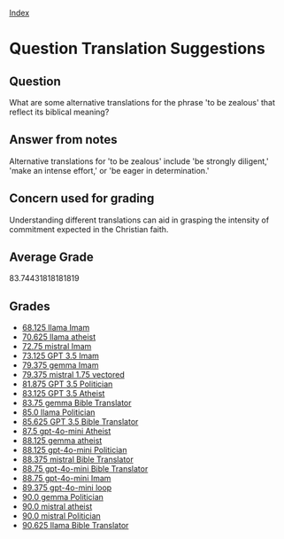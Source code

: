 
[Index](../../index.md)
# Question Translation Suggestions
## Question
What are some alternative translations for the phrase 'to be zealous' that reflect its biblical meaning?

## Answer from notes
Alternative translations for 'to be zealous' include 'be strongly diligent,' 'make an intense effort,' or 'be eager in determination.'

## Concern used for grading
Understanding different translations can aid in grasping the intensity of commitment expected in the Christian faith.

## Average Grade
83.74431818181819

## Grades
 * [68.125 llama Imam](../answers/llama_Imam/Translation_Suggestions.md)
 * [70.625 llama atheist](../answers/llama_atheist/Translation_Suggestions.md)
 * [72.75 mistral Imam](../answers/mistral_Imam/Translation_Suggestions.md)
 * [73.125 GPT 3.5 Imam](../answers/GPT_3.5_Imam/Translation_Suggestions.md)
 * [79.375 gemma Imam](../answers/gemma_Imam/Translation_Suggestions.md)
 * [79.375 mistral 1.75 vectored](../answers/mistral_1.75_vectored/Translation_Suggestions.md)
 * [81.875 GPT 3.5 Politician](../answers/GPT_3.5_Politician/Translation_Suggestions.md)
 * [83.125 GPT 3.5 Atheist](../answers/GPT_3.5_Atheist/Translation_Suggestions.md)
 * [83.75 gemma Bible Translator](../answers/gemma_Bible_Translator/Translation_Suggestions.md)
 * [85.0 llama Politician](../answers/llama_Politician/Translation_Suggestions.md)
 * [85.625 GPT 3.5 Bible Translator](../answers/GPT_3.5_Bible_Translator/Translation_Suggestions.md)
 * [87.5 gpt-4o-mini Atheist](../answers/gpt-4o-mini_Atheist/Translation_Suggestions.md)
 * [88.125 gemma atheist](../answers/gemma_atheist/Translation_Suggestions.md)
 * [88.125 gpt-4o-mini Politician](../answers/gpt-4o-mini_Politician/Translation_Suggestions.md)
 * [88.375 mistral Bible Translator](../answers/mistral_Bible_Translator/Translation_Suggestions.md)
 * [88.75 gpt-4o-mini Bible Translator](../answers/gpt-4o-mini_Bible_Translator/Translation_Suggestions.md)
 * [88.75 gpt-4o-mini Imam](../answers/gpt-4o-mini_Imam/Translation_Suggestions.md)
 * [89.375 gpt-4o-mini loop](../answers/gpt-4o-mini_loop/Translation_Suggestions.md)
 * [90.0 gemma Politician](../answers/gemma_Politician/Translation_Suggestions.md)
 * [90.0 mistral atheist](../answers/mistral_atheist/Translation_Suggestions.md)
 * [90.0 mistral Politician](../answers/mistral_Politician/Translation_Suggestions.md)
 * [90.625 llama Bible Translator](../answers/llama_Bible_Translator/Translation_Suggestions.md)
